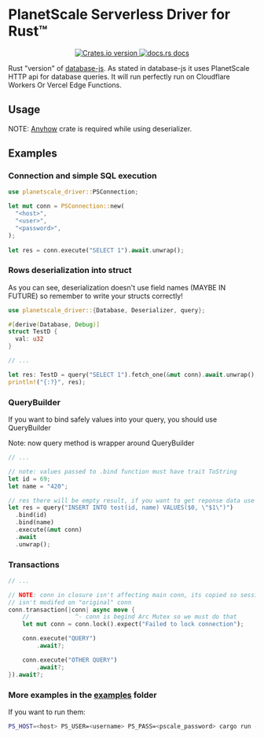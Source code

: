 # PlanetScale Serverless Driver for Rust™

<div align="center">
  <!-- Version -->
  <a href="https://crates.io/crates/planetscale-driver">
    <img src="https://img.shields.io/crates/v/planetscale-driver.svg?style=flat-square"
        alt="Crates.io version" />
  </a>

  <!-- Docs -->
  <a href="https://docs.rs/planetscale-driver">
    <img src="https://img.shields.io/badge/docs-latest-blue.svg?style=flat-square"
        alt="docs.rs docs" />
  </a>
</div>

Rust "version" of [database-js](https://github.com/planetscale/database-js). As stated in database-js it uses PlanetScale HTTP api for database queries.
It will run perfectly run on Cloudflare Workers Or Vercel Edge Functions.

## Usage
NOTE: [Anyhow](https://crates.io/crates/anyhow) crate is required while using deserializer.

## Examples
### Connection and simple SQL execution
```rust
use planetscale_driver::PSConnection;

let mut conn = PSConnection::new(
  "<host>",
  "<user>",
  "<password>",
);
    
let res = conn.execute("SELECT 1").await.unwrap();
```

### Rows deserialization into struct
As you can see, deserialization doesn't use field names (MAYBE IN FUTURE) so remember to write your structs correctly!

```rust
use planetscale_driver::{Database, Deserializer, query};

#[derive(Database, Debug)]
struct TestD {
  val: u32
}

// ...

let res: TestD = query("SELECT 1").fetch_one(&mut conn).await.unwrap();
println!("{:?}", res);
```

### QueryBuilder
If you want to bind safely values into your query, you should use QueryBuilder

Note: now query method is wrapper around QueryBuilder

```rust
// ...

// note: values passed to .bind function must have trait ToString 
let id = 69;
let name = "420";

// res there will be empty result, if you want to get reponse data use "execute_raw"
let res = query("INSERT INTO test(id, name) VALUES($0, \"$1\")")
  .bind(id)
  .bind(name)
  .execute(&mut conn)
  .await
  .unwrap();
```

### Transactions
```rust
// ...

// NOTE: conn in closure isn't affecting main conn, its copied so session
// isn't modifed on "original" conn
conn.transaction(|conn| async move {
    //             ^- conn is begind Arc Mutex so we must do that
    let mut conn = conn.lock().expect("Failed to lock connection");

    conn.execute("QUERY")
        .await?;

    conn.execute("OTHER QUERY")
        .await?;
}).await?;
```

### More examples in the [examples](examples) folder
If you want to run them:
```bash
PS_HOST=<host> PS_USER=<username> PS_PASS=<pscale_password> cargo run --example <example_name>
```
